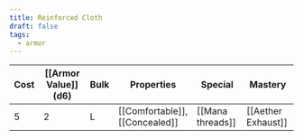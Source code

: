 ```yaml
---
title: Reinforced Cloth
draft: false
tags:
  - armor
---
```

| Cost | [[Armor Value]] (d6) | Bulk | Properties                          | Special          | Mastery            |
| ---- | -------------------- | ---- | ----------------------------------- | ---------------- | ------------------ |
| 5    | 2                    | L    | [[Comfortable]],  <br>[[Concealed]] | [[Mana threads]] | [[Aether Exhaust]] |
